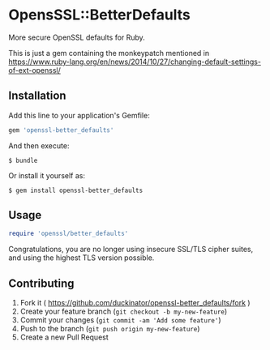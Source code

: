 # OpensSSL::BetterDefaults

More secure OpenSSL defaults for Ruby.

This is just a gem containing the monkeypatch mentioned in https://www.ruby-lang.org/en/news/2014/10/27/changing-default-settings-of-ext-openssl/

## Installation

Add this line to your application's Gemfile:

```ruby
gem 'openssl-better_defaults'
```

And then execute:

    $ bundle

Or install it yourself as:

    $ gem install openssl-better_defaults

## Usage

```ruby
require 'openssl/better_defaults'
```

Congratulations, you are no longer using insecure SSL/TLS cipher suites, and using the highest TLS version possible.

## Contributing

1. Fork it ( https://github.com/duckinator/openssl-better_defaults/fork )
2. Create your feature branch (`git checkout -b my-new-feature`)
3. Commit your changes (`git commit -am 'Add some feature'`)
4. Push to the branch (`git push origin my-new-feature`)
5. Create a new Pull Request
